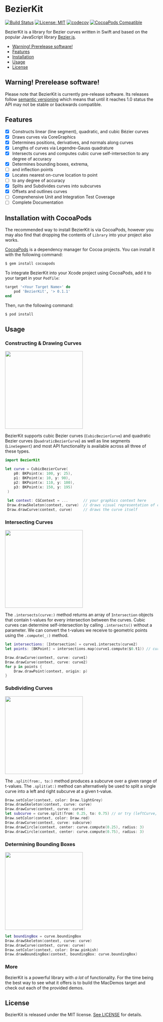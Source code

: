 # BezierKit

[![Build Status](https://travis-ci.org/hfutrell/BezierKit.svg?branch=master)](https://travis-ci.org/hfutrell/BezierKit)
[![License: MIT](https://img.shields.io/badge/License-MIT-yellow.svg)](https://opensource.org/licenses/MIT)
[![codecov](https://codecov.io/gh/hfutrell/BezierKit/branch/master/graph/badge.svg)](https://codecov.io/gh/hfutrell/BezierKit)
[![CocoaPods Compatible](https://img.shields.io/cocoapods/v/BezierKit.svg)](https://img.shields.io/cocoapods/v/BezierKit.svg)

BezierKit is a library for Bezier curves written in Swift and based on the popular JavaScript library [Bezier.js](https://pomax.github.io/bezierjs/).

- [Warning! Prerelease software!](#warning!)
- [Features](#features)
- [Installation](#installation)
- [Usage](#usage)
- [License](#license)

## Warning! Prerelease software!

Please note that BezierKit is currently pre-release software. Its releases follow [semantic versioning](https://semver.org/) which means that until it reaches 1.0 status the API may not be stable or backwards compatible.

## Features
- [x] Constructs linear (line segment), quadratic, and cubic Bézier curves
- [x] Draws curves via CoreGraphics
- [x] Determines positions, derivatives, and normals along curves
- [x] Lengths of curves via Legendre-Gauss quadrature
- [x] Intersects curves and computes cubic curve self-intersection to any degree of accuracy
- [x] Determines bounding boxes, extrema,
- [ ] and inflection points
- [x] Locates nearest on-curve location to point
- [ ] to any degree of accuracy
- [x] Splits and Subdivides curves into subcurves
- [x] Offsets and outlines curves
- [ ] Comprehensive Unit and Integration Test Coverage
- [ ] Complete Documentation

## Installation with CocoaPods

The recommended way to install BezierKit is via CocoaPods, however you may also find that dropping the contents of `Library` into your project also works.

[CocoaPods](http://cocoapods.org) is a dependency manager for Cocoa projects. You can install it with the following command:

```bash
$ gem install cocoapods
```

To integrate BezierKit into your Xcode project using CocoaPods, add it to your target in your `Podfile`:

```ruby
target '<Your Target Name>' do
    pod 'BezierKit', '> 0.1.1'
end
```

Then, run the following command:

```bash
$ pod install
```

## Usage

### Constructing & Drawing Curves

<img src="https://raw.githubusercontent.com/hfutrell/BezierKit/0.1.1-release/images/usage-construct.png" width="256" height="256">

BezierKit supports cubic Bezier curves (`CubicBezierCurve`) and quadratic Bezier curves (`QuadraticBezierCurve`) as well as line segments (`LineSegment`) and most API functionality is available across all three of these types.

```swift
import BezierKit

let curve = CubicBezierCurve(
    p0: BKPoint(x: 100, y: 25),
    p1: BKPoint(x: 10, y: 90),
    p2: BKPoint(x: 110, y: 100),
    p3: BKPoint(x: 150, y: 195)
 )
 
 let context: CGContext = ...       // your graphics context here
 Draw.drawSkeleton(context, curve)  // draws visual representation of curve control points
 Draw.drawCurve(context, curve)     // draws the curve itself
```

### Intersecting Curves

<img src="https://raw.githubusercontent.com/hfutrell/BezierKit/0.1.1-release/images/usage-intersects.png" width="256" height="256">

The `.intersects(curve:)` method returns an array of `Intersection` objects that contain t-values for every intersection between the curves. Cubic curves can determine self-intersection by calling `.intersects()` without a parameter. We can convert the t-values we receive to geometric points using the `.compute(_:)` method.

```swift
let intersections: [Intersection] = curve1.intersects(curve2)
let points: [BKPoint] = intersections.map(curve1.compute($0.t1)) // curve2.compute($0.t2) works as well

Draw.drawCurve(context, curve: curve1)
Draw.drawCurve(context, curve: curve2)
for p in points {
    Draw.drawPoint(context, origin: p)
}
```

### Subdividing Curves

<img src="https://raw.githubusercontent.com/hfutrell/BezierKit/0.1.1-release/images/usage-split.png" width="256" height="256">

The `.split(from:, to:)` method produces a subcurve over a given range of t-values. The `.split(at:)` method can alternatively be used to split a single curve into a left and right subcurve at a given t-value.

```swift
Draw.setColor(context, color: Draw.lightGrey)
Draw.drawSkeleton(context, curve: curve)
Draw.drawCurve(context, curve: curve)
let subcurve = curve.split(from: 0.25, to: 0.75) // or try (leftCurve, rightCurve) = curve.split(at:)
Draw.setColor(context, color: Draw.red)
Draw.drawCurve(context, curve: subcurve)
Draw.drawCircle(context, center: curve.compute(0.25), radius: 3)
Draw.drawCircle(context, center: curve.compute(0.75), radius: 3)
```

### Determining Bounding Boxes

<img src="https://raw.githubusercontent.com/hfutrell/BezierKit/0.1.1-release/images/usage-bounding-box.png" width="256" height="256">

```swift
let boundingBox = curve.boundingBox
Draw.drawSkeleton(context, curve: curve)
Draw.drawCurve(context, curve: curve)
Draw.setColor(context, color: Draw.pinkish)
Draw.drawBoundingBox(context, boundingBox: curve.boundingBox)
```

### More

BezierKit is a powerful library with *a lot* of functionality. For the time being the best way to see what it offers is to build the MacDemos target and check out each of the provided demos.

## License

BezierKit is released under the MIT license. [See LICENSE](https://github.com/hfutrell/BezierKit/blob/master/LICENSE) for details.

